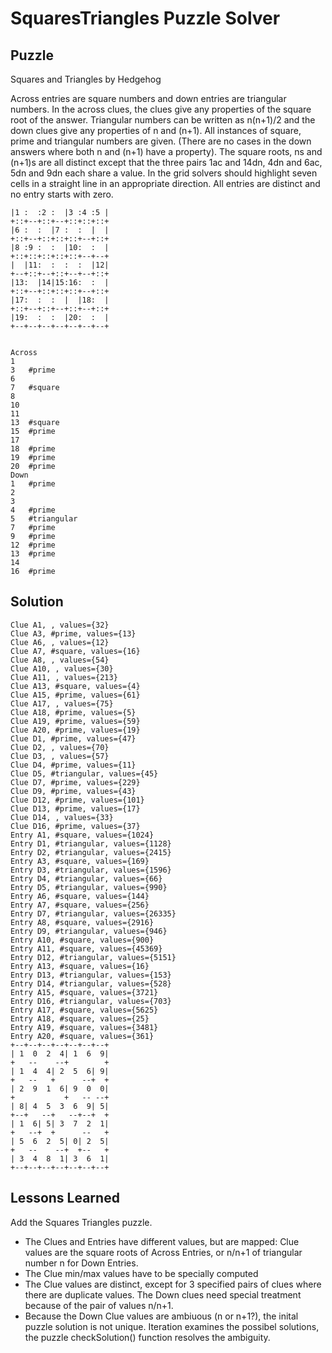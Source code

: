# SquaresTriangles Puzzle Solver

## Puzzle

Squares and Triangles by Hedgehog

Across entries are square numbers and down entries are triangular numbers. In the across clues, the clues give any properties of the square root of the answer. Triangular numbers can be written as n(n+1)/2 and the down clues give any properties of n and (n+1). All instances of square, prime and triangular numbers are given. (There are no cases in the down answers where both n and (n+1) have a property). The square roots, ns and (n+1)s are all distinct except that the three pairs 1ac and 14dn, 4dn and 6ac, 5dn and 9dn each share a value. In the grid solvers should highlight seven cells in a straight line in an appropriate direction. All entries are distinct and no entry starts with zero.

```+--+--+--+--+--+--+--+
|1 :  :2 :  |3 :4 :5 |
+::+--+::+--+::+::+::+
|6 :  :  |7 :  :  |  |
+::+--+::+::+::+--+::+
|8 :9 :  :  |10:  :  |
+::+::+::+::+::+--+--+
|  |11:  :  :  :  |12|
+--+::+--+::+--+--+::+
|13:  |14|15:16:  :  |
+::+--+::+::+::+--+::+
|17:  :  :  |  |18:  |
+::+--+::+--+::+--+::+
|19:  :  :  |20:  :  |
+--+--+--+--+--+--+--+


Across
1	
3	#prime
6	
7	#square
8	
10	
11	
13	#square
15	#prime
17	
18	#prime
19	#prime
20	#prime
Down
1	#prime
2	
3	
4	#prime
5	#triangular
7	#prime
9	#prime
12	#prime
13	#prime
14	
16	#prime
```

## Solution

```Puzzle Summary
Clue A1, , values={32}
Clue A3, #prime, values={13}
Clue A6, , values={12}
Clue A7, #square, values={16}
Clue A8, , values={54}
Clue A10, , values={30}
Clue A11, , values={213}
Clue A13, #square, values={4}
Clue A15, #prime, values={61}
Clue A17, , values={75}
Clue A18, #prime, values={5}
Clue A19, #prime, values={59}
Clue A20, #prime, values={19}
Clue D1, #prime, values={47}
Clue D2, , values={70}
Clue D3, , values={57}
Clue D4, #prime, values={11}
Clue D5, #triangular, values={45}
Clue D7, #prime, values={229}
Clue D9, #prime, values={43}
Clue D12, #prime, values={101}
Clue D13, #prime, values={17}
Clue D14, , values={33}
Clue D16, #prime, values={37}
Entry A1, #square, values={1024}
Entry D1, #triangular, values={1128}
Entry D2, #triangular, values={2415}
Entry A3, #square, values={169}
Entry D3, #triangular, values={1596}
Entry D4, #triangular, values={66}
Entry D5, #triangular, values={990}
Entry A6, #square, values={144}
Entry A7, #square, values={256}
Entry D7, #triangular, values={26335}
Entry A8, #square, values={2916}
Entry D9, #triangular, values={946}
Entry A10, #square, values={900}
Entry A11, #square, values={45369}
Entry D12, #triangular, values={5151}
Entry A13, #square, values={16}
Entry D13, #triangular, values={153}
Entry D14, #triangular, values={528}
Entry A15, #square, values={3721}
Entry D16, #triangular, values={703}
Entry A17, #square, values={5625}
Entry A18, #square, values={25}
Entry A19, #square, values={3481}
Entry A20, #square, values={361}
+--+--+--+--+--+--+--+
| 1  0  2  4| 1  6  9|
+   --    --+        +
| 1  4  4| 2  5  6| 9|
+   --   +      --+  +
| 2  9  1  6| 9  0  0|
+           +   -- --+
| 8| 4  5  3  6  9| 5|
+--+   --+   --+--+  +
| 1  6| 5| 3  7  2  1|
+   --+  +      --   +
| 5  6  2  5| 0| 2  5|
+   --    --+  +--   +
| 3  4  8  1| 3  6  1|
+--+--+--+--+--+--+--+
```

## Lessons Learned

Add the Squares Triangles puzzle. 
- The Clues and Entries have different values, but are mapped: Clue values are the square roots of Across Entries, or n/n+1 of triangular number n for Down Entries.
- The Clue min/max values have to be specially computed
- The Clue values are distinct, except for 3 specified pairs of clues where there are duplicate values. The Down clues need special treatment because of the pair of values n/n+1.
- Because the Down Clue values are ambiuous (n or n+1?), the inital puzzle solution is not unique. Iteration examines the possibel solutions, the puzzle checkSolution() function resolves the ambiguity.
